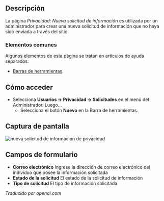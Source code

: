 <!-- Filename: Help4.x:Privacy:_New_Information_Request  / Display title: Confidentialité : Nouvelle demande d'information -->

## Descripción

La página *Privacidad: Nueva solicitud de información* es utilizada por un administrador para crear una nueva solicitud de información que no haya sido enviada a través del sitio.

### Elementos comunes

Algunos elementos de esta página se tratan en artículos de ayuda separados:

* [Barras de herramientas](jdocmanual?article=help/common-elements/toolbars).

## Cómo acceder

- Selecciona **Usuarios → Privacidad → Solicitudes** en el menú del Administrador. Luego...
  - Selecciona el botón **Nuevo** en la Barra de herramientas.

## Captura de pantalla

![nueva solicitud de información de privacidad](../../../es/images/privacy/privacy-new-information-request.png)

## Campos de formulario

- **Correo electrónico** Ingrese la dirección de correo electrónico del individuo que posee la información solicitada
- **Estado de la solicitud** El estado de la solicitud de información
- **Tipo de solicitud** El tipo de información solicitada.

*Traducido por openai.com*


